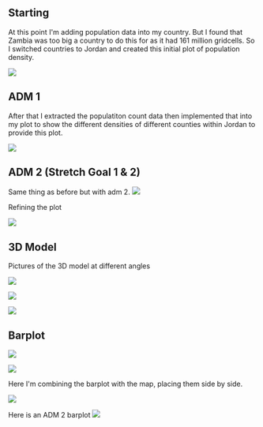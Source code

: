 ## Starting

At this point I'm adding population data into my country. But I found that Zambia was too big a country to do this for as it had 161 million gridcells. So I switched countries to Jordan and created this initial plot of population density.

![](jordan0.PNG)

## ADM 1

After that I extracted the populatiton count data then implemented that into my plot to show the different densities of different counties within Jordan to provide this plot. 

![](jordan1.png)


## ADM 2 (Stretch Goal 1 & 2)
Same thing as before but with adm 2.
![](jordan2.png)

Refining the plot

![](jordan3.png)


## 3D Model

Pictures of the 3D model at different angles

![](jordan4.PNG)

![](jordan5.PNG)

![](jordan6.PNG)

## Barplot

![](jordan7.PNG)

![](jordan9.PNG)

Here I'm combining the barplot with the map, placing them side by side.

![](jordan11.png)

Here is an ADM 2 barplot
![](jordan12.PNG)



